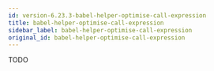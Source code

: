 ```yaml
---
id: version-6.23.3-babel-helper-optimise-call-expression
title: babel-helper-optimise-call-expression
sidebar_label: babel-helper-optimise-call-expression
original_id: babel-helper-optimise-call-expression
---
```


TODO

